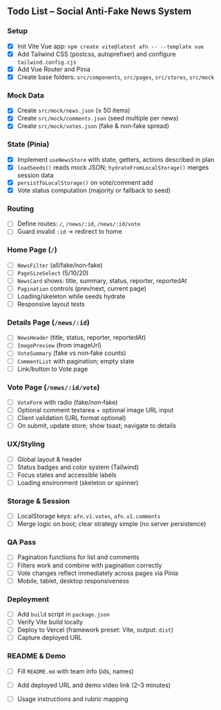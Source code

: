 ## Todo List – Social Anti‑Fake News System

### Setup
- [x] Init Vite Vue app: `npm create vite@latest afn -- --template vue`
- [x] Add Tailwind CSS (postcss, autoprefixer) and configure `tailwind.config.cjs`
- [x] Add Vue Router and Pinia
- [x] Create base folders: `src/components`, `src/pages`, `src/stores`, `src/mock`

### Mock Data
 - [x] Create `src/mock/news.json` (≥ 50 items)
 - [x] Create `src/mock/comments.json` (seed multiple per news)
 - [x] Create `src/mock/votes.json` (fake & non‑fake spread)

### State (Pinia)
- [x] Implement `useNewsStore` with state, getters, actions described in plan
- [x] `loadSeeds()` reads mock JSON; `hydrateFromLocalStorage()` merges session data
- [x] `persistToLocalStorage()` on vote/comment add
- [x] Vote status computation (majority or fallback to seed)

### Routing
- [ ] Define routes: `/`, `/news/:id`, `/news/:id/vote`
- [ ] Guard invalid `:id` → redirect to home

### Home Page (`/`)
- [ ] `NewsFilter` (all/fake/non‑fake)
- [ ] `PageSizeSelect` (5/10/20)
- [ ] `NewsCard` shows: title, summary, status, reporter, reportedAt
- [ ] `Pagination` controls (prev/next, current page)
- [ ] Loading/skeleton while seeds hydrate
- [ ] Responsive layout tests

### Details Page (`/news/:id`)
- [ ] `NewsHeader` (title, status, reporter, reportedAt)
- [ ] `ImagePreview` (from imageUrl)
- [ ] `VoteSummary` (fake vs non‑fake counts)
- [ ] `CommentList` with pagination; empty state
- [ ] Link/button to Vote page

### Vote Page (`/news/:id/vote`)
- [ ] `VoteForm` with radio (fake/non‑fake)
- [ ] Optional comment textarea + optional image URL input
- [ ] Client validation (URL format optional)
- [ ] On submit, update store; show toast; navigate to details

### UX/Styling
- [ ] Global layout & header
- [ ] Status badges and color system (Tailwind)
- [ ] Focus states and accessible labels
- [ ] Loading environment (skeleton or spinner)

### Storage & Session
- [ ] LocalStorage keys: `afn.v1.votes`, `afn.v1.comments`
- [ ] Merge logic on boot; clear strategy simple (no server persistence)

### QA Pass
- [ ] Pagination functions for list and comments
- [ ] Filters work and combine with pagination correctly
- [ ] Vote changes reflect immediately across pages via Pinia
- [ ] Mobile, tablet, desktop responsiveness

### Deployment
- [ ] Add `build` script in `package.json`
- [ ] Verify Vite build locally
- [ ] Deploy to Vercel (framework preset: Vite, output: `dist`)
- [ ] Capture deployed URL

### README & Demo
- [ ] Fill `README.md` with team info (ids, names)
- [ ] Add deployed URL and demo video link (2–3 minutes)
- [ ] Usage instructions and rubric mapping


